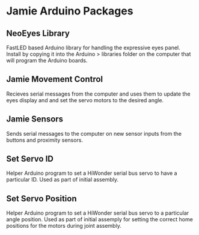 # Jamie Arduino Packages

## NeoEyes Library
FastLED based Arduino library for handling the expressive eyes panel. Install by copying it into the Arduino > libraries folder on the computer that will program the Arduino boards.

## Jamie Movement Control
Recieves serial messages from the computer and uses them to update the eyes display and and set the servo motors to the desired angle.

## Jamie Sensors
Sends serial messages to the computer on new sensor inputs from the buttons and proximity sensors.

## Set Servo ID
Helper Arduino program to set a HiWonder serial bus servo to have a particular ID. Used as part of initial assembly.

## Set Servo Position
Helper Arduino program to set a HiWonder serial bus servo to a particular angle position. Used as part of initial assemply for setting the correct home positions for the motors during joint assembly.